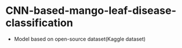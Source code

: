 # CNN-based-mango-leaf-disease-classification

+ Model based on open-source dataset(Kaggle dataset) 
